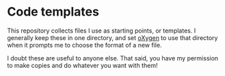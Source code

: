 # Code templates

This repository collects files I use as starting points, or templates. I generally keep these in one directory, and set [oXygen](oxygenxml.com) to use that directory when it prompts me to choose the format of a new file.

I doubt these are useful to anyone else. That said, you have my permission to make copies and do whatever you want with them!
